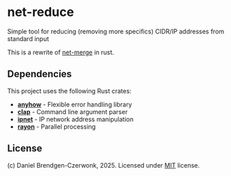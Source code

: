# net-reduce
Simple tool for reducing (removing more specifics) CIDR/IP addresses from standard input

This is a rewrite of [net-merge](https://github.com/czerwonk/net-merge) in rust.

## Dependencies

This project uses the following Rust crates:

- **[anyhow](https://crates.io/crates/anyhow)** - Flexible error handling library
- **[clap](https://crates.io/crates/clap)** - Command line argument parser
- **[ipnet](https://crates.io/crates/ipnet)** - IP network address manipulation
- **[rayon](https://crates.io/crates/rayon)** - Parallel processing

## License
(c) Daniel Brendgen-Czerwonk, 2025. Licensed under [MIT](LICENSE) license.
